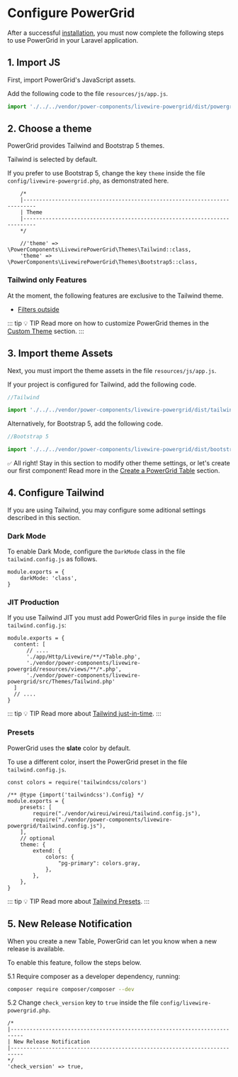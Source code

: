 # Configure PowerGrid

After a successful [installation](install.html#installation), you must now complete the following steps to use PowerGrid in your Laravel application.

## 1. Import JS

First, import PowerGrid's JavaScript assets.

Add the following code to the file `resources/js/app.js`.

```javascript
import './../../vendor/power-components/livewire-powergrid/dist/powergrid'
```

## 2. Choose a theme

PowerGrid provides Tailwind and Bootstrap 5 themes.

Tailwind is selected by default.

If you prefer to use Bootstrap 5, change the key `theme` inside the file `config/livewire-powergrid.php`, as demonstrated here.

```php{8}
    /*
    |--------------------------------------------------------------------------
    | Theme
    |--------------------------------------------------------------------------
    */

    //'theme' => \PowerComponents\LivewirePowerGrid\Themes\Tailwind::class,
    'theme' => \PowerComponents\LivewirePowerGrid\Themes\Bootstrap5::class,
```

### Tailwind only Features

At the moment, the following features are exclusive to the Tailwind theme.

* [Filters outside](configure?id=_7-filters)

::: tip 💡 TIP
Read more on how to customize PowerGrid themes in the [Custom Theme](../table/custom-theme) section.
:::

## 3. Import theme Assets

Next, you must import the theme assets in the file `resources/js/app.js`.

If your project is configured for Tailwind, add the following code.

```javascript
//Tailwind

import './../../vendor/power-components/livewire-powergrid/dist/tailwind.css'
```

Alternatively, for Bootstrap 5, add the following code.

```javascript
//Bootstrap 5

import './../../vendor/power-components/livewire-powergrid/dist/bootstrap5.css'
```

`✅` All right! Stay in this section to modify other theme settings, or let's create our first component! Read more in the [Create a PowerGrid Table](/get-started/create-powergrid-table.html) section.

## 4. Configure Tailwind

If you are using Tailwind, you may configure some aditional settings described in this section.

### Dark Mode

To enable Dark Mode, configure the `DarkMode` class in the file `tailwind.config.js` as follows.

```javascript{2}
module.exports = {
    darkMode: 'class',
}
```

### JIT Production

If you use Tailwind JIT you must add PowerGrid files in `purge` inside the file `tailwind.config.js`:

```javascript{4-6}
module.exports = {
  content: [
      // ....
      './app/Http/Livewire/**/*Table.php',
      './vendor/power-components/livewire-powergrid/resources/views/**/*.php',
      './vendor/power-components/livewire-powergrid/src/Themes/Tailwind.php'
  ]
  // ....
}
```

::: tip 💡 TIP
 Read more about [Tailwind just-in-time](https://tailwindcss.com/docs/just-in-time-mode).
:::

### Presets

PowerGrid uses the **slate** color by default.

To use a different color, insert the PowerGrid preset in the file `tailwind.config.js`.

```js{7,13}
const colors = require('tailwindcss/colors')

/** @type {import('tailwindcss').Config} */
module.exports = {
    presets: [
        require("./vendor/wireui/wireui/tailwind.config.js"),
        require("./vendor/power-components/livewire-powergrid/tailwind.config.js"),
    ],
    // optional
    theme: {
        extend: {
            colors: {
                "pg-primary": colors.gray,
            },
        },
    },
}
```

::: tip 💡 TIP
 Read more about [Tailwind Presets](https://tailwindcss.com/docs/presets).
:::

## 5. New Release Notification

When you create a new Table, PowerGrid can let you know when a new release is available.

To enable this feature, follow the steps below.

5.1 Require composer as a developer dependency, running:

 ```bash
 composer require composer/composer --dev
 ```

5.2 Change `check_version` key to `true` inside the file `config/livewire-powergrid.php`.

```php{6}
/*
|--------------------------------------------------------------------------
| New Release Notification
|--------------------------------------------------------------------------
*/
'check_version' => true,
```

